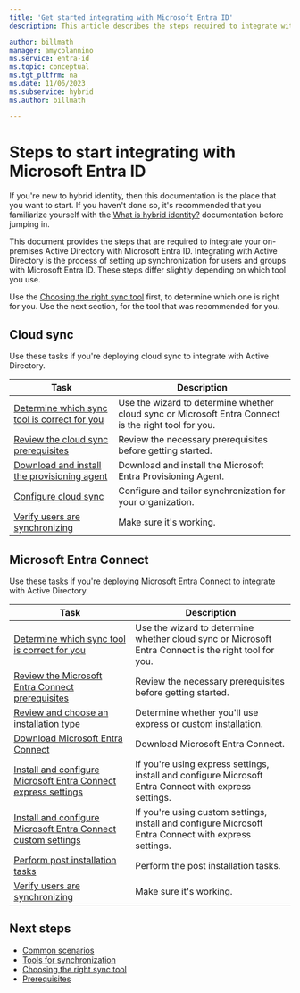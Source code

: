 ```yaml
---
title: 'Get started integrating with Microsoft Entra ID'
description: This article describes the steps required to integrate with Active Directory.

author: billmath
manager: amycolannino
ms.service: entra-id
ms.topic: conceptual
ms.tgt_pltfrm: na
ms.date: 11/06/2023
ms.subservice: hybrid
ms.author: billmath

---
```


# Steps to start integrating with Microsoft Entra ID

If you're new to hybrid identity, then this documentation is the place that you want to start.  If you haven't done so, it's recommended that you familiarize yourself with the [What is hybrid identity?](whatis-hybrid-identity.md) documentation before jumping in.  

This document provides the steps that are required to integrate your on-premises Active Directory with Microsoft Entra ID.  Integrating with Active Directory is the process of setting up synchronization for users and groups with Microsoft Entra ID.  These steps differ slightly depending on which tool you use.

Use the [Choosing the right sync tool](https://setup.microsoft.com/azure/add-or-sync-users-to-azure-ad) first, to determine which one is right for you.  Use the next section, for the tool that was recommended for you.

## Cloud sync
Use these tasks if you're deploying cloud sync to integrate with Active Directory.

|Task|Description|
|-----|-----|
|[Determine which sync tool is correct for you](https://setup.microsoft.com/azure/add-or-sync-users-to-azure-ad) |Use the wizard to determine whether cloud sync or Microsoft Entra Connect is the right tool for you.|
|[Review the cloud sync prerequisites](cloud-sync/how-to-prerequisites.md)|Review the necessary prerequisites before getting started.|
|[Download and install the provisioning agent](cloud-sync/how-to-install.md)|Download and install the Microsoft Entra Provisioning Agent. |
|[Configure cloud sync](cloud-sync/how-to-configure.md)|Configure and tailor synchronization for your organization.|
|[Verify users are synchronizing](cloud-sync/tutorial-single-forest.md#verify-users-are-created-and-synchronization-is-occurring)|Make sure it's working.|


<a name='azure-ad-connect'></a>

## Microsoft Entra Connect
Use these tasks if you're deploying Microsoft Entra Connect to integrate with Active Directory.

|Task|Description|
|-----|-----|
|[Determine which sync tool is correct for you](https://setup.microsoft.com/azure/add-or-sync-users-to-azure-ad) |Use the wizard to determine whether cloud sync or Microsoft Entra Connect is the right tool for you.|
|[Review the Microsoft Entra Connect prerequisites](connect/how-to-connect-install-prerequisites.md)|Review the necessary prerequisites before getting started.|
|[Review and choose an installation type](connect/how-to-connect-install-select-installation.md)|Determine whether you'll use express or custom installation.|
|[Download Microsoft Entra Connect](https://www.microsoft.com/download/details.aspx?id=47594)|Download Microsoft Entra Connect.|
|[Install and configure Microsoft Entra Connect express settings](connect/how-to-connect-install-express.md)|If you're using express settings, install and configure Microsoft Entra Connect with express settings.|
|[Install and configure Microsoft Entra Connect custom settings](connect/how-to-connect-install-custom.md)|If you're using custom settings, install and configure Microsoft Entra Connect with express settings.|
|[Perform post installation tasks](connect/how-to-connect-post-installation.md)|Perform the post installation tasks.|
|[Verify users are synchronizing](cloud-sync/tutorial-single-forest.md#verify-users-are-created-and-synchronization-is-occurring)|Make sure it's working.|

## Next steps
- [Common scenarios](common-scenarios.md)
- [Tools for synchronization](sync-tools.md)
- [Choosing the right sync tool](https://setup.microsoft.com/azure/add-or-sync-users-to-azure-ad)
- [Prerequisites](prerequisites.md)
